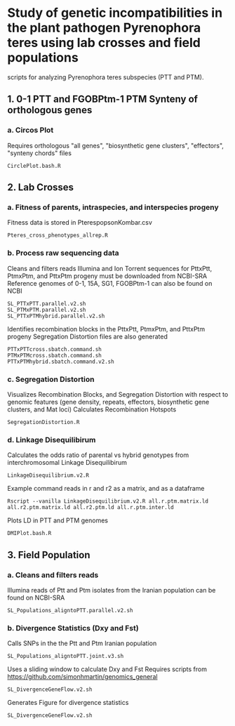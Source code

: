 # Study of genetic incompatibilities in the plant pathogen Pyrenophora teres using lab crosses and field populations
scripts for analyzing Pyrenophora teres subspecies (PTT and PTM). 
## 1. 0-1 PTT and FGOBPtm-1 PTM Synteny of orthologous genes
### a. Circos Plot
Requires orthologous "all genes", "biosynthetic gene clusters", "effectors", "synteny chords" files
```
CirclePlot.bash.R
```
## 2. Lab Crosses
### a. Fitness of parents, intraspecies, and interspecies progeny
Fitness data is stored in PterespopsonKombar.csv
```
Pteres_cross_phenotypes_allrep.R
```
### b. Process raw sequencing data
Cleans and filters reads
Illumina and Ion Torrent sequences for PttxPtt, PtmxPtm, and PttxPtm progeny must be downloaded from NCBI-SRA
Reference genomes of 0-1, 15A, SG1, FGOBPtm-1 can also be found on NCBI
```
SL_PTTxPTT.parallel.v2.sh
SL_PTMxPTM.parallel.v2.sh
SL_PTTxPTMhybrid.parallel.v2.sh
```
Identifies recombination blocks in the PttxPtt, PtmxPtm, and PttxPtm progeny
Segregation Distortion files are also generated
```
PTTxPTTcross.sbatch.command.sh
PTMxPTMcross.sbatch.command.sh
PTTxPTMhybrid.sbatch.command.v2.sh
```
### c. Segregation Distortion
Visualizes Recombination Blocks, and Segregation Distortion with respect to genomic features (gene density, repeats, effectors, biosynthetic gene clusters, and Mat loci)
Calculates Recombination Hotspots
```
SegregationDistortion.R
```
### d. Linkage Disequilibirum
Calculates the odds ratio of parental vs hybrid genotypes from interchromosomal Linkage Disequilibirum 
```
LinkageDisequilibrium.v2.R
```
Example command reads in r and r2 as a matrix, and as a dataframe
```
Rscript --vanilla LinkageDisequilibrium.v2.R all.r.ptm.matrix.ld all.r2.ptm.matrix.ld all.r2.ptm.ld all.r.ptm.inter.ld
```
Plots LD in PTT and PTM genomes
```
DMIPlot.bash.R
```
## 3. Field Population
### a. Cleans and filters reads
Illumina reads of Ptt and Ptm isolates from the Iranian population can be found on NCBI-SRA
```
SL_Populations_aligntoPTT.parallel.v2.sh
```
### b. Divergence Statistics (Dxy and Fst)
Calls SNPs in the the Ptt and Ptm Iranian population
```
SL_Populations_aligntoPTT.joint.v3.sh
```
Uses a sliding window to calculate Dxy and Fst
Requires scripts from https://github.com/simonhmartin/genomics_general
```
SL_DivergenceGeneFlow.v2.sh
```
Generates Figure for divergence statistics
```
SL_DivergenceGeneFlow.v2.sh
```
